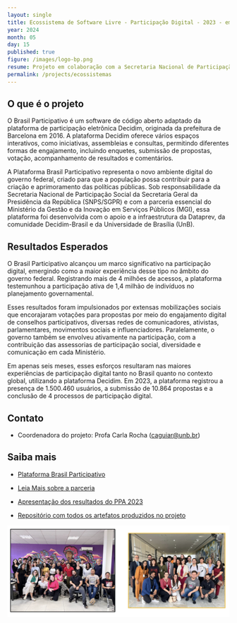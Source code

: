 ```yaml
---
layout: single
title: Ecossistema de Software Livre - Participação Digital - 2023 - em andamento
year: 2024
month: 05
day: 15
published: true
figure: /images/logo-bp.png
resume: Projeto em colaboração com a Secretaria Nacional de Participação Social para o desenvolvimento da Plataforma de Participação digital Brasil Participativo, adotando o software Livre Decidim. Em 6 meses de projetos, tivemos as maiores experiências de participação digital tanto no Brasil quanto usando o Decidim.
permalink: /projects/ecossistemas
---
```


## O que é o projeto

O Brasil Participativo é um software de código aberto adaptado da plataforma de participação eletrônica Decidim, originada da prefeitura de Barcelona em 2016. A plataforma Decidim oferece vários espaços interativos, como iniciativas, assembleias e consultas, permitindo diferentes formas de engajamento, incluindo enquetes, submissão de propostas, votação, acompanhamento de resultados e comentários.

A Plataforma Brasil Participativo representa o novo ambiente digital do governo federal, criado para que a população possa contribuir para a criação e aprimoramento das políticas públicas. Sob responsabilidade da Secretaria Nacional de Participação Social da Secretaria Geral da Presidência da República (SNPS/SGPR) e com a parceria essencial do Ministério da Gestão e da Inovação em Serviços Públicos (MGI), essa plataforma foi desenvolvida com o apoio e a infraestrutura da Dataprev, da comunidade Decidim-Brasil e da Universidade de Brasília (UnB).

## Resultados Esperados

O Brasil Participativo alcançou um marco significativo na participação digital, emergindo como a maior experiência desse tipo no âmbito do governo federal. Registrando mais de 4 milhões de acessos, a plataforma testemunhou a participação ativa de 1,4 milhão de indivíduos no planejamento governamental.

Esses resultados foram impulsionados por extensas mobilizações sociais que encorajaram votações para propostas por meio do engajamento digital de conselhos participativos, diversas redes de comunicadores, ativistas, parlamentares, movimentos sociais e influenciadores. Paralelamente, o governo também se envolveu ativamente na participação, com a contribuição das assessorias de participação social, diversidade e comunicação em cada Ministério.

Em apenas seis meses, esses esforços resultaram nas maiores experiências de participação digital tanto no Brasil quanto no contexto global, utilizando a plataforma Decidim. Em 2023, a plataforma registrou a presença de 1.500.460 usuários, a submissão de 10.864 propostas e a conclusão de 4 processos de participação digital.

## Contato

- Coordenadora do projeto: Profa Carla Rocha ([caguiar@unb.br](caguiar@unb.br))

## Saiba mais

- [Plataforma Brasil Participativo](https://brasilparticipativo.presidencia.gov.br)

- [Leia Mais sobre a parceria](https://noticias.unb.br/117-pesquisa/6549-unb-desenvolve-plataforma-que-ajuda-populacao-a-indicar-prioridades-para-o-governo-federal)

- [Apresentação dos resultados do PPA 2023](https://drive.google.com/file/d/1ifHe87MlG5vkLVIYE4WlO8h2Ctbvi63M/view?usp=sharing)

- [Repositório com todos os artefatos produzidos no projeto](https://gitlab.com/lappis-unb/decidimbr)

[![Equipe](/images/BP.png)](https://gitlab.com/lappis-unb/decidimbr)
